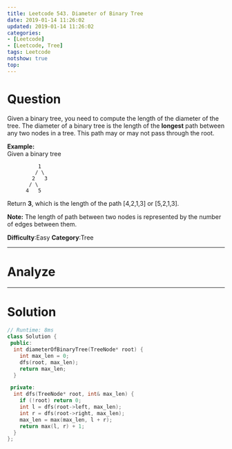 ```yaml
---
title: Leetcode 543. Diameter of Binary Tree
date: 2019-01-14 11:26:02
updated: 2019-01-14 11:26:02
categories: 
- [Leetcode]
- [Leetcode, Tree]
tags: Leetcode
notshow: true
top:
---
```


# Question
Given a binary tree, you need to compute the length of the diameter of the tree. The diameter of a binary tree is the length of the  **longest**  path between any two nodes in a tree. This path may or may not pass through the root.

**Example:**  
Given a binary tree  

```
          1
         / \
        2   3
       / \     
      4   5    

```

Return  **3**, which is the length of the path [4,2,1,3] or [5,2,1,3].

**Note:**  The length of path between two nodes is represented by the number of edges between them.

**Difficulty**:Easy
**Category**:Tree

<!-- more -->

------------

# Analyze

------------

# Solution

```cpp
// Runtime: 8ms
class Solution {
 public:
  int diameterOfBinaryTree(TreeNode* root) {
    int max_len = 0;
    dfs(root, max_len);
    return max_len;
  }

 private:
  int dfs(TreeNode* root, int& max_len) {
    if (!root) return 0;
    int l = dfs(root->left, max_len);
    int r = dfs(root->right, max_len);
    max_len = max(max_len, l + r);
    return max(l, r) + 1;
  }
};
```

<!-- 
------------

# Leetcode Question Summary


------------ -->
